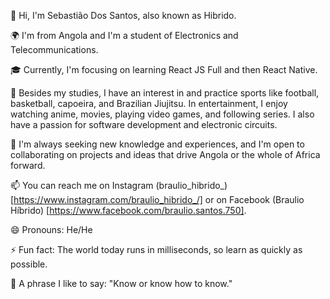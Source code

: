 👋 Hi, I'm Sebastião Dos Santos, also known as Hibrido.

🌍 I'm from Angola and I'm a student of Electronics and Telecommunications.

🎓 Currently, I'm focusing on learning React JS Full and then React Native.

🏀 Besides my studies, I have an interest in and practice sports like football, basketball, capoeira, and Brazilian Jiujitsu. In entertainment, I enjoy watching anime, movies, playing video games, and following series. I also have a passion for software development and electronic circuits.

🚀 I'm always seeking new knowledge and experiences, and I'm open to collaborating on projects and ideas that drive Angola or the whole of Africa forward.

📫 You can reach me on Instagram (braulio_hibrido_) [https://www.instagram.com/braulio_hibrido_/] or on Facebook (Braulio Híbrido) [https://www.facebook.com/braulio.santos.750].

😄 Pronouns: He/He

⚡ Fun fact: The world today runs in milliseconds, so learn as quickly as possible.

📢 A phrase I like to say: "Know or know how to know."

<!---
ZzHunterzZ/ZzHunterzZ is a ✨ special ✨ repository because its `README.md` (this file) appears on your GitHub profile.
You can click the Preview link to take a look at your changes.
--->
